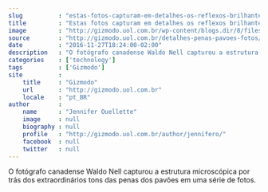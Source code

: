 ```yaml
---
slug          : "estas-fotos-capturam-em-detalhes-os-reflexos-brilhantes-das-penas-dos-pavoes"
title         : "Estas fotos capturam em detalhes os reflexos brilhantes das penas dos pavões"
image         : "http://gizmodo.uol.com.br/wp-content/blogs.dir/8/files/2016/11/capa-pavao.jpg"
source        : "http://gizmodo.uol.com.br/detalhes-penas-pavoes-fotos/"
date          : "2016-11-27T18:24:00-02:00"
description   : "O fotógrafo canadense Waldo Nell capturou a estrutura microscópica por trás dos extraordinários tons das penas dos pavões em uma série de fotos."
categories    : ['technology']
tags          : ['Gizmodo']
site          :
    title     : "Gizmodo"
    url       : "http://gizmodo.uol.com.br"
    locale    : "pt_BR"
author        :
    name      : "Jennifer Ouellette"
    image     : null
    biography : null
    profile   : "http://gizmodo.uol.com.br/author/jennifero/"
    facebook  : null
    twitter   : null
---
```


O fotógrafo canadense Waldo Nell capturou a estrutura microscópica por trás dos extraordinários tons das penas dos pavões em uma série de fotos.
